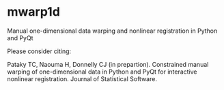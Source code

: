 # mwarp1d
Manual one-dimensional data warping and nonlinear registration in Python and PyQt


Please consider citing:

Pataky TC, Naouma H, Donnelly CJ (in prepartion). Constrained manual warping of one-dimensional data in Python and PyQt for interactive nonlinear registration. Journal of Statistical Software.
